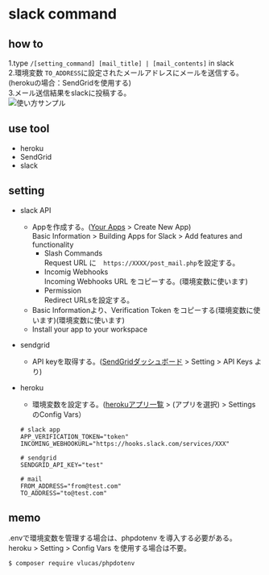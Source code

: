# slack command

## how to
1.type `/[setting_command] [mail_title] | [mail_contents]` in slack  
2.環境変数 `TO_ADDRESS`に設定されたメールアドレスにメールを送信する。(herokuの場合：SendGridを使用する)  
3.メール送信結果をslackに投稿する。  
![使い方サンプル](https://user-images.githubusercontent.com/12015851/49686602-11cb2100-fb3a-11e8-8ac4-da3dd6cbaacc.png)

## use tool
- heroku
- SendGrid
- slack

## setting
- slack API
    - Appを作成する。([Your Apps](https://api.slack.com/apps/) > Create New App)  
    Basic Information > Building Apps for Slack > Add features and functionality  
      - Slash Commands  
      Request URL に　`https://XXXX/post_mail.php`を設定する。  
      - Incomig Webhooks  
      Incoming Webhooks URL をコピーする。(環境変数に使います)  
      - Permission  
      Redirect URLsを設定する。  
    - Basic Informationより、Verification Token をコピーする(環境変数に使います)(環境変数に使います)
    - Install your app to your workspace  
 
- sendgrid
    - API keyを取得する。([SendGridダッシュボード](https://app.sendgrid.com/) > Setting > API Keys より)

- heroku
    - 環境変数を設定する。([herokuアプリ一覧](https://dashboard.heroku.com/apps/) > (アプリを選択) > Settings のConfig Vars）  
    ```
    # slack app
    APP_VERIFICATION_TOKEN="token"
    INCOMING_WEBHOOKURL="https://hooks.slack.com/services/XXX"  
    
    # sendgrid
    SENDGRID_API_KEY="test"  
    
    # mail
    FROM_ADDRESS="from@test.com"
    TO_ADDRESS="to@test.com"
    ```
 

## memo
.envで環境変数を管理する場合は、phpdotenv を導入する必要がある。  
heroku > Setting > Config Vars を使用する場合は不要。  
```
$ composer require vlucas/phpdotenv 
```
